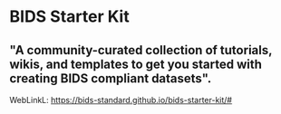 # BIDS Starter Kit
## "A community-curated collection of tutorials, wikis, and templates to get you started with creating BIDS compliant datasets".
WebLinkL: https://bids-standard.github.io/bids-starter-kit/#
